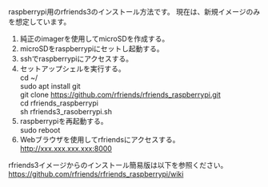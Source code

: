 raspberrypi用のrfriends3のインストール方法です。 
現在は、新規イメージのみを想定しています。  
  
1. 純正のimagerを使用してmicroSDを作成する。 
2. microSDをraspberrypiにセットし起動する。  
3. sshでraspberrypiにアクセスする。  
4. セットアップシェルを実行する。  
   cd  ~/  
   sudo apt install git  
   git clone https://github.com/rfriends/rfriends_raspberrypi.git  
   cd rfriends_raspberrypi  
   sh rfriends3_rasoberrypi.sh  
5. raspberrypiを再起動する。  
   sudo reboot  
6. Webブラウザを使用してrfriendsにアクセスする。  
   http://xxx.xxx.xxx.xxx:8000
   
rfriends3イメージからのインストール簡易版は以下を参照ください。  
https://github.com/rfriends/rfriends_raspberrypi/wiki
